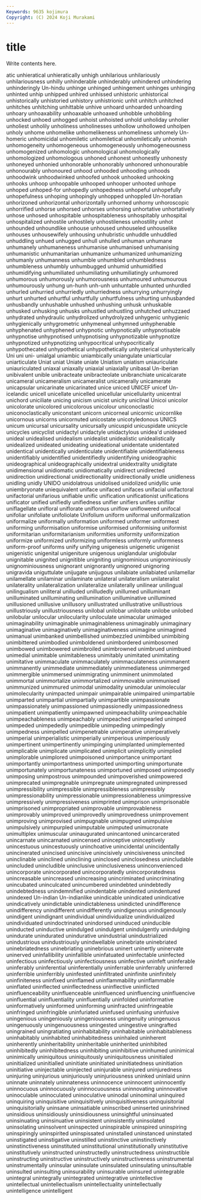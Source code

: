 ```yaml
---
Keywords: 9635 kojimura
Copyright: (C) 2024 Koji Murakami
---
```


# title

Write contents here.



atic unhieratical unhieratically unhigh unhilarious unhilariously
unhilariousness unhilly unhinderable unhinderably unhindered unhindering unhinderingly Un-hindu unhinge unhinged
unhingement unhinges unhinging unhinted unhip unhipped unhired unhissed unhistoric unhistorical
unhistorically unhistoried unhistory unhistrionic unhit unhitch unhitched unhitches unhitching unhittable
unhive unhoard unhoarded unhoarding unhoary unhoaxability unhoaxable unhoaxed unhobble unhobbling
unhocked unhoed unhogged unhoist unhoisted unhold unholiday unholier unholiest unholily
unholiness unholinesses unhollow unhollowed unholpen unholy unhome unhomelike unhomelikeness unhomeliness
unhomely Un-homeric unhomicidal unhomiletic unhomiletical unhomiletically unhomish unhomogeneity unhomogeneous unhomogeneously
unhomogeneousness unhomogenized unhomologic unhomological unhomologically unhomologized unhomologous unhoned unhonest unhonestly
unhonesty unhoneyed unhonied unhonorable unhonorably unhonored unhonourable unhonourably unhonoured unhood
unhooded unhooding unhoods unhoodwink unhoodwinked unhoofed unhook unhooked unhooking unhooks
unhoop unhoopable unhooped unhooper unhooted unhope unhoped unhoped-for unhopedly unhopedness
unhopeful unhopefully unhopefulness unhoping unhopingly unhopped unhoppled Un-horatian unhorizoned unhorizontal
unhorizontally unhorned unhorny unhoroscopic unhorrified unhorse unhorsed unhorses unhorsing unhortative
unhortatively unhose unhosed unhospitable unhospitableness unhospitably unhospital unhospitalized unhostile unhostilely
unhostileness unhostility unhot unhounded unhoundlike unhouse unhoused unhouseled unhouselike unhouses
unhousewifely unhousing unhubristic unhuddle unhuddled unhuddling unhued unhugged unhull unhulled
unhuman unhumane unhumanely unhumaneness unhumanise unhumanised unhumanising unhumanistic unhumanitarian unhumanize
unhumanized unhumanizing unhumanly unhumanness unhumble unhumbled unhumbledness unhumbleness unhumbly unhumbugged
unhumid unhumidified unhumidifying unhumiliated unhumiliating unhumiliatingly unhumored unhumorous unhumorously unhumorousness
unhumoured unhumourous unhumourously unhung un-hunh unh-unh unhuntable unhunted unhurdled unhurled
unhurried unhurriedly unhurriedness unhurrying unhurryingly unhurt unhurted unhurtful unhurtfully unhurtfulness
unhurting unhusbanded unhusbandly unhushable unhushed unhushing unhusk unhuskable unhusked unhusking
unhusks unhustled unhustling unhutched unhuzzaed unhydrated unhydraulic unhydrolized unhydrolyzed unhygenic
unhygienic unhygienically unhygrometric unhymeneal unhymned unhyphenable unhyphenated unhyphened unhypnotic unhypnotically
unhypnotisable unhypnotise unhypnotised unhypnotising unhypnotizable unhypnotize unhypnotized unhypnotizing unhypocritical unhypocritically
unhypothecated unhypothetical unhypothetically unhysterical unhysterically Uni uni uni- unialgal uniambic
uniambically uniangulate uniarticular uniarticulate Uniat uniat Uniate uniate Uniatism uniatism
uniauriculate uniauriculated uniaxal uniaxally uniaxial uniaxially unibasal Un-iberian unibivalent unible
unibracteate unibracteolate unibranchiate unicalcarate unicameral unicameralism unicameralist unicamerally unicamerate unicapsular
unicarinate unicarinated unice uniced UNICEF unicef Un-icelandic unicell unicellate unicelled
unicellular unicellularity unicentral unichord uniciliate unicing unicism unicist unicity uniclinal
Unicoi unicolor unicolorate unicolored unicolorous unicolour uniconoclastic uniconoclastically uniconstant unicorn
unicorneal unicornic unicornlike unicornous unicorns unicornuted unicostate unicotyledonous UNICS unicum
unicursal unicursality unicursally unicuspid unicuspidate unicycle unicycles unicyclist unidactyl unidactyle
unidactylous unidea'd unideaed unideal unidealised unidealism unidealist unidealistic unidealistically unidealized
unideated unideating unideational unidentate unidentated unidentical unidentically unidenticulate unidentifiable unidentifiableness
unidentifiably unidentified unidentifiedly unidentifying unideographic unideographical unideographically unidextral unidextrality unidigitate
unidimensional unidiomatic unidiomatically unidirect unidirected unidirection unidirectional unidirectionality unidirectionally unidle
unidleness unidling unidly UNIDO unidolatrous unidolised unidolized unidyllic unie uniembryonate
uniequivalent uniface unifaced unifaces unifacial unifactoral unifactorial unifarious unifiable unific
unification unificationist unifications unificator unified unifiedly unifiedness unifier unifiers unifies
unifilar uniflagellate unifloral uniflorate uniflorous uniflow uniflowered unifocal unifoliar unifoliate
unifoliolate Unifolium uniform uniformal uniformalization uniformalize uniformally uniformation uniformed uniformer
uniformest uniforming uniformisation uniformise uniformised uniformising uniformist uniformitarian uniformitarianism uniformities
uniformity uniformization uniformize uniformized uniformizing uniformless uniformly uniformness uniform-proof uniforms
unify unifying unigenesis unigenetic unigenist unigenistic unigenital unigeniture unigenous uniglandular
uniglobular unignitable unignited unignitible unigniting unignominious unignominiously unignominiousness unignorant unignorantly
unignored unignoring unigravida uniguttulate unijugate unijugous unilabiate unilabiated unilamellar unilamellate
unilaminar unilaminate unilateral unilateralism unilateralist unilaterality unilateralization unilateralize unilaterally unilinear
unilingual unilingualism uniliteral unilluded unilludedly unillumed unilluminant unilluminated unilluminating unillumination
unilluminative unillumined unillusioned unillusive unillusory unillustrated unillustrative unillustrious unillustriously unillustriousness
unilobal unilobar unilobate unilobe unilobed unilobular unilocular unilocularity uniloculate unimacular
unimaged unimaginability unimaginable unimaginableness unimaginably unimaginary unimaginative unimaginatively unimaginativeness unimagine
unimagined unimanual unimbanked unimbellished unimbezzled unimbibed unimbibing unimbittered unimbodied unimboldened
unimbordered unimbosomed unimbowed unimbowered unimbroiled unimbrowned unimbrued unimbued unimedial unimitable
unimitableness unimitably unimitated unimitating unimitative unimmaculate unimmaculately unimmaculateness unimmanent unimmanently
unimmediate unimmediately unimmediateness unimmerged unimmergible unimmersed unimmigrating unimminent unimmolated unimmortal
unimmortalize unimmortalized unimmovable unimmunised unimmunized unimmured unimodal unimodality unimodular unimolecular
unimolecularity unimpacted unimpair unimpairable unimpaired unimpartable unimparted unimpartial unimpartially unimpartible
unimpassionate unimpassionately unimpassioned unimpassionedly unimpassionedness unimpatient unimpatiently unimpawned unimpeachability unimpeachable
unimpeachableness unimpeachably unimpeached unimpearled unimped unimpeded unimpededly unimpedible unimpeding unimpedingly
unimpedness unimpelled unimpenetrable unimperative unimperatively unimperial unimperialistic unimperially unimperious unimperiously
unimpertinent unimpertinently unimpinging unimplanted unimplemented unimplicable unimplicate unimplicated unimplicit unimplicitly
unimplied unimplorable unimplored unimpoisoned unimportance unimportant unimportantly unimportantness unimported unimporting
unimportunate unimportunately unimportunateness unimportuned unimposed unimposedly unimposing unimpostrous unimpounded unimpoverished
unimpowered unimprecated unimpregnable unimpregnate unimpregnated unimpressed unimpressibility unimpressible unimpressibleness unimpressibly
unimpressionability unimpressionable unimpressionableness unimpressive unimpressively unimpressiveness unimprinted unimprison unimprisonable unimprisoned
unimpropriated unimprovable unimprovableness unimprovably unimproved unimprovedly unimprovedness unimprovement unimproving unimprovised
unimpugnable unimpugned unimpulsive unimpulsively unimpurpled unimputable unimputed unimucronate unimultiplex unimuscular
uninaugurated unincantoned unincarcerated unincarnate unincarnated unincensed uninceptive uninceptively unincestuous unincestuously
uninchoative unincidental unincidentally unincinerated unincised unincisive unincisively unincisiveness unincited uninclinable
uninclined uninclining uninclosed uninclosedness unincludable unincluded unincludible uninclusive uninclusiveness uninconvenienced
unincorporate unincorporated unincorporatedly unincorporatedness unincreasable unincreased unincreasing unincriminated unincriminating unincubated
uninculcated unincumbered unindebted unindebtedly unindebtedness unindemnified unindentable unindented unindentured unindexed
Un-indian Un-indianlike unindicable unindicated unindicative unindicatively unindictable unindictableness unindicted unindifference
unindifferency unindifferent unindifferently unindigenous unindigenously unindigent unindignant unindividual unindividualize unindividualized
unindividuated unindoctrinated unindorsed uninduced uninducible uninducted uninductive unindulged unindulgent unindulgently
unindulging unindurate unindurated unindurative unindustrial unindustrialized unindustrious unindustriously unindwellable uninebriate
uninebriated uninebriatedness uninebriating uninebrious uninert uninertly uninervate uninerved uninfallibility uninfallible
uninfatuated uninfectable uninfected uninfectious uninfectiously uninfectiousness uninfective uninfeft uninferable uninferably
uninferential uninferentially uninferrable uninferrably uninferred uninferrible uninferribly uninfested uninfiltrated uninfinite
uninfinitely uninfiniteness uninfixed uninflamed uninflammability uninflammable uninflated uninflected uninflectedness uninflective
uninflicted uninfluenceability uninfluenceable uninfluenced uninfluencing uninfluencive uninfluential uninfluentiality uninfluentially uninfolded
uninformative uninformatively uninformed uninforming uninfracted uninfringeable uninfringed uninfringible uninfuriated uninfused
uninfusing uninfusive uningenious uningeniously uningeniousness uningenuity uningenuous uningenuously uningenuousness uningested
uningestive uningrafted uningrained uningratiating uninhabitability uninhabitable uninhabitableness uninhabitably uninhabited uninhabitedness
uninhaled uninherent uninherently uninheritability uninheritable uninherited uninhibited uninhibitedly uninhibitedness uninhibiting
uninhibitive uninhumed uninimical uninimically uniniquitous uniniquitously uniniquitousness uninitialed uninitialized uninitialled
uninitiate uninitiated uninitiatedness uninitiation uninitiative uninjectable uninjected uninjurable uninjured uninjuredness
uninjuring uninjurious uninjuriously uninjuriousness uninked uninlaid uninn uninnate uninnately uninnateness
uninnocence uninnocent uninnocently uninnocuous uninnocuously uninnocuousness uninnovating uninnovative uninoculable uninoculated
uninoculative uninodal uninominal uninquired uninquiring uninquisitive uninquisitively uninquisitiveness uninquisitorial uninquisitorially
uninsane uninsatiable uninscribed uninserted uninshrined uninsidious uninsidiously uninsidiousness uninsightful uninsinuated
uninsinuating uninsinuative uninsistent uninsistently uninsolated uninsolating uninsolvent uninspected uninspirable uninspired
uninspiring uninspiringly uninspirited uninspissated uninstalled uninstanced uninstated uninstigated uninstigative uninstilled
uninstinctive uninstinctively uninstinctiveness uninstituted uninstitutional uninstitutionally uninstitutive uninstitutively uninstructed uninstructedly
uninstructedness uninstructible uninstructing uninstructive uninstructively uninstructiveness uninstrumental uninstrumentally uninsular uninsulate
uninsulated uninsulating uninsultable uninsulted uninsulting uninsurability uninsurable uninsured unintegrable unintegral
unintegrally unintegrated unintegrative unintellective unintellectual unintellectualism unintellectuality unintellectually unintelligence unintelligent
